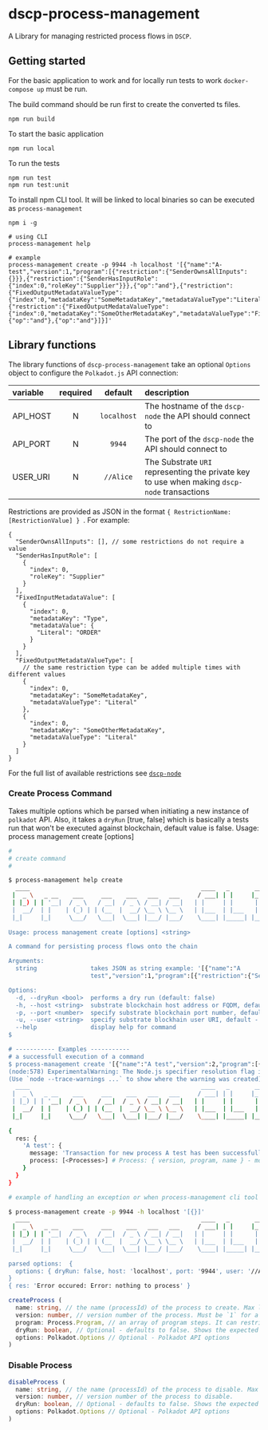 # dscp-process-management

A Library for managing restricted process flows in `DSCP`.

## Getting started

For the basic application to work and for locally run tests to work `docker-compose up` must be run.

The build command should be run first to create the converted ts files.

```shell
npm run build
```

To start the basic application

```shell
npm run local
```

To run the tests

```shell
npm run test
npm run test:unit
```

To install npm CLI tool. It will be linked to local binaries so can be executed as `process-management`
```shell
npm i -g

# using CLI
process-management help

# example
process-management create -p 9944 -h localhost '[{"name":"A-test","version":1,"program":[{"restriction":{"SenderOwnsAllInputs":{}}},{"restriction":{"SenderHasInputRole":{"index":0,"roleKey":"Supplier"}}},{"op":"and"},{"restriction":{"FixedOutputMetadataValueType":{"index":0,"metadataKey":"SomeMetadataKey","metadataValueType":"Literal"}}},{"restriction":{"FixedOutputMedataValueType":{"index":0,"metadataKey":"SomeOtherMetadataKey","metadataValueType":"File"}}},{"op":"and"},{"op":"and"}]}]'
```

## Library functions

The library functions of `dscp-process-management` take an optional `Options` object to configure the `Polkadot.js` API connection:

| variable | required |   default   | description                                                                                  |
| :------- | :------: | :---------: | :------------------------------------------------------------------------------------------- |
| API_HOST |    N     | `localhost` | The hostname of the `dscp-node` the API should connect to                                    |
| API_PORT |    N     |   `9944`    | The port of the `dscp-node` the API should connect to                                        |
| USER_URI |    N     |  `//Alice`  | The Substrate `URI` representing the private key to use when making `dscp-node` transactions |

Restrictions are provided as JSON in the format `{ RestrictionName: [RestrictionValue] } `. For example:

```
{
  "SenderOwnsAllInputs": [], // some restrictions do not require a value
  "SenderHasInputRole": [
    {
      "index": 0,
      "roleKey": "Supplier"
    }
  ],
  "FixedInputMetadataValue": [
    {
      "index": 0,
      "metadataKey": "Type",
      "metadataValue": {
        "Literal": "ORDER"
      }
    }
  ],
  "FixedOutputMetadataValueType": [
    // the same restriction type can be added multiple times with different values
    {
      "index": 0,
      "metadataKey": "SomeMetadataKey",
      "metadataValueType": "Literal"
    },
    {
      "index": 0,
      "metadataKey": "SomeOtherMetadataKey",
      "metadataValueType": "Literal"
    }
  ]
}
```

For the full list of available restrictions see [`dscp-node`](https://github.com/digicatapult/dscp-node/blob/main/pallets/process-validation/src/restrictions.rs)

### Create Process Command

Takes multiple options which be parsed when initiating a new instance of `polkadot` API. Also, it takes a `dryRun` [true, false] which is basically a tests run that won't be executed against blockchain, default value is false. Usage: process management create [options] <string>


```sh
#
# create command
#

$ process-management help create
  ____                                                ____   _       ___ 
 |  _ \   _ __    ___     ___    ___   ___   ___     / ___| | |     |_ _|
 | |_) | | '__|  / _ \   / __|  / _ \ / __| / __|   | |     | |      | | 
 |  __/  | |    | (_) | | (__  |  __/ \__ \ \__ \   | |___  | |___   | | 
 |_|     |_|     \___/   \___|  \___| |___/ |___/    \____| |_____| |___|
                                                                         
Usage: process management create [options] <string>

A command for persisting process flows onto the chain

Arguments:
  string               takes JSON as string example: '[{"name":"A
                       test","version":1,"program":[{"restriction":{"SenderOwnsAllInputs":{}}},{"restriction":{"SenderHasInputRole":{"index":0,"roleKey":"Supplier"}}},{"op":"and"},{"restriction":{"FixedOutputMetadataValueType":{"index":0,"metadataKey":"SomeMetadataKey","metadataValueType":"Literal"}}},{"restriction":{"FixedOutputMedataValueType":{"index":0,"metadataKey":"SomeOtherMetadataKey","metadataValueType":"File"}}},{"op":"and"},{"op":"and"}]}]'

Options:
  -d, --dryRun <bool>  performs a dry run (default: false)
  -h, --host <string>  substrate blockchain host address or FQDM, default - "localhost" (default: "localhost")
  -p, --port <number>  specify substrate blockchain port number, default - 9944 (default: "9944")
  -u, --user <string>  specify substrate blockhain user URI, default - "//Alice" (default: "//Alice")
  --help               display help for command
$ 

# ----------- Examples -----------
# a successfull execution of a command
$ process-management create '[{"name":"A test","version":2,"program":[{"restriction":{"SenderOwnsAllInputs":{}}},{"op":"or"},{"restriction":{"None":{}}}]}]'
(node:578) ExperimentalWarning: The Node.js specifier resolution flag is experimental. It could change or be removed at any time.
(Use `node --trace-warnings ...` to show where the warning was created)
  ____                                                ____   _       ___ 
 |  _ \   _ __    ___     ___    ___   ___   ___     / ___| | |     |_ _|
 | |_) | | '__|  / _ \   / __|  / _ \ / __| / __|   | |     | |      | | 
 |  __/  | |    | (_) | | (__  |  __/ \__ \ \__ \   | |___  | |___   | | 
 |_|     |_|     \___/   \___|  \___| |___/ |___/    \____| |_____| |___|
                                                                         
{
  res: {
    'A test': {
      message: 'Transaction for new process A test has been successfully submitted',
      process: [<Processes>] # Process: { version, program, name } - more details in types folder
    }
  }
}

# example of handling an exception or when process-management cli tool throws. In this instance we are passing an empty JSON as can be seen below. As expected we would get 'nothing to process' error. 

$ process-management create -p 9944 -h localhost '[{}]'
  ____                                                ____   _       ___ 
 |  _ \   _ __    ___     ___    ___   ___   ___     / ___| | |     |_ _|
 | |_) | | '__|  / _ \   / __|  / _ \ / __| / __|   | |     | |      | | 
 |  __/  | |    | (_) | | (__  |  __/ \__ \ \__ \   | |___  | |___   | | 
 |_|     |_|     \___/   \___|  \___| |___/ |___/    \____| |_____| |___|
                                                                         
parsed options:  {
  options: { dryRun: false, host: 'localhost', port: '9944', user: '//Alice' }
}
{ res: 'Error occured: Error: nothing to process' }
```

```typescript
createProcess (
  name: string, // the name (processId) of the process to create. Max length 32 bytes
  version: number, // version number of the process. Must be `1` for a new process or one higher than the version of an existing process
  program: Process.Program, // an array of program steps. It can restriction or binary operator
  dryRun: boolean, // Optional - defaults to false. Shows the expected result of creating the process, without actually running the transaction
  options: Polkadot.Options // Optional - Polkadot API options
)
```

### Disable Process

```typescript
disableProcess (
  name: string, // the name (processId) of the process to disable. Max length 32 bytes
  version: number, // version number of the process to disable.
  dryRun: boolean, // Optional - defaults to false. Shows the expected result of disabling the process, without actually running the transaction
  options: Polkadot.Options // Optional - Polkadot API options
)
```
